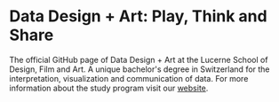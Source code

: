 # Data Design + Art: Play, Think and Share

The official GitHub page of Data Design + Art at the Lucerne School of Design, Film and Art​. A unique bachelor's degree in Switzerland for the interpretation, visualization and communication of data. For more information about the study program visit our [website](https://www.hslu.ch/de-ch/design-film-kunst/studium/bachelor/data-design-and-art/). 
